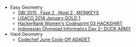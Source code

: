 - Easy Geometry
     * [OBI 2015 , Fase 2 , Nivel 2 , MONKEYS](http://olimpiada.ic.unicamp.br/pratique/programacao/nivel2/2015f2p2_macacos) 
     * [USACO 2014 January GOLD 1](http://www.usaco.org/index.php?page=viewproblem2&cpid=382)
     * [HackerRank Women's Codesprint 03 HACKSHIRT](https://www.hackerrank.com/contests/womens-codesprint-3/challenges/hackathon-shirts)     
     * [Indonesian Olympiad Informatics Day 2- DUCK ARMY](https://training.ia-toki.org/problemsets/92/problems/472/)
- Hard Geometry
    * [Codechef June Cook-Off ADADET](https://www.codechef.com/COOK83/problems/ADADET)
